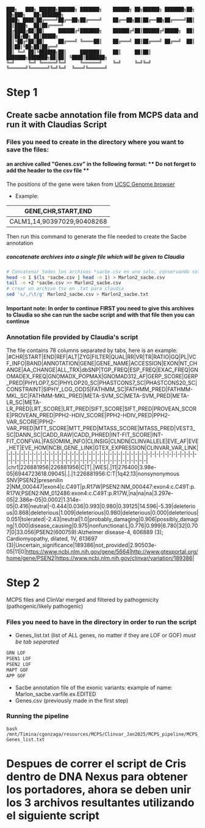  ```
 ███╗   ███╗ ██████╗██████╗ ███████╗    ██████╗ ██╗██████╗ ███████╗██╗     ██╗███╗   ██╗███████╗
████╗ ████║██╔════╝██╔══██╗██╔════╝    ██╔══██╗██║██╔══██╗██╔════╝██║     ██║████╗  ██║██╔════╝
██╔████╔██║██║     ██████╔╝███████╗    ██████╔╝██║██████╔╝█████╗  ██║     ██║██╔██╗ ██║█████╗  
██║╚██╔╝██║██║     ██╔═══╝ ╚════██║    ██╔═══╝ ██║██╔═══╝ ██╔══╝  ██║     ██║██║╚██╗██║██╔══╝  
██║ ╚═╝ ██║╚██████╗██║     ███████║    ██║     ██║██║     ███████╗███████╗██║██║ ╚████║███████╗
╚═╝     ╚═╝ ╚═════╝╚═╝     ╚══════╝    ╚═╝     ╚═╝╚═╝     ╚══════╝╚══════╝╚═╝╚═╝  ╚═══╝╚══════╝
 ```
# Step 1
## Create sacbe annotation file from MCPS data and run it with Claudias Script
### Files you need to create in the directory where you want to save the files:
#### an archive called "Genes.csv" in the following format: ** Do not forget to add the header to the csv file **
The positions of the gene were taken from [UCSC Genome browser](https://genome.ucsc.edu/)
+ Example:
  
| GENE,CHR,START,END |
|-------|
| CALM1,14,90397029,90408268 |

Then run this command to generate the file needed to create the Sacbe annotation
##### concatenate archives into a single file which will be given to Claudia
```bash
# Concatenar todos los archivos *sacbe.csv en uno solo, conservando solo el encabezado del primero
head -n 1 $(ls *sacbe.csv | head -n 1) > Marlon2_sacbe.csv
tail -n +2 *sacbe.csv >> Marlon2_sacbe.csv
# crear un archivo tsv en .txt para claudia
sed 's/,/\t/g' Marlon2_sacbe.csv > Marlon2_sacbe.txt
```


#### Important note: In order to continue FIRST you need to give this archives to Claudia so she can run the sacbe script and with that file then you can continue

### Annotation file provided by Claudia's script
The file contains 78 columns separated by tabs, here is an example:
|#CHR|START|END|REF|ALT|ZYG|FILTER|QUAL|RR|VR|TR|RATIO|GQ|PL|VCF_INFO|BAND|ANNOTATION|GENE|GENE_NAME|ACCESSION|EXON|NT_CHANGE|AA_CHANGE|ALL_TRX|dbSNP|TGP_FREQ|ESP_FREQ|EXAC_FREQ|GNOMADEX_FREQ|GNOMADX_POPMAX|GNOMAD312_AF|GERP_SCORE|GERP_PRED|PHYLOP7_SC|PHYLOP20_SC|PHASTCONS7_SC|PHASTCONS20_SC|CONSTRAINT|SIPHY_LOG_ODDS|FATHMM_SC|FATHMM_PRED|FATHMM-MKL_SC|FATHMM-MKL_PRED|META-SVM_SC|META-SVM_PRED|META-LR_SC|META-LR_PRED|LRT_SCORE|LRT_PRED|SIFT_SCORE|SIFT_PRED|PROVEAN_SCORE|PROVEAN_PRED|PPH2-HDIV_SCORE|PPH2-HDIV_PRED|PPH2-VAR_SCORE|PPH2-VAR_PRED|MTT_SCORE|MTT_PRED|MTASS_SCORE|MTASS_PRED|VEST3_SC|DANN_SC|CADD_RAW|CADD_PHRED|INT-FIT_SCORE|INT-FIT_CONFVAL|FAS|OMIM_INFO|CLINSIG|CLNDN|CLINVALLELE|EVE_AF|EVE_HET|EVE_HOM|NCBI_GENE_LINK|GTEX_EXPRESSION|CLINVAR_VAR_LINK|
|-|-|-|-|-|-|-|-|-|-|-|-|-|-|-|-|-|-|-|-|-|-|-|-|-|-|-|-|-|-|-|-|-|-|-|-|-|-|-|-|-|-|-|-|-|-|-|-|-|-|-|-|-|-|-|-|-|-|-|-|-|-|-|-|-|-|-|-|-|-|-|-|-|-|-|-|-|-|
|chr1|226881956|226881956|C|T|.|WES|.|11|276400|3.98e-05|6944723618.09045|.|.|1:226881956:C:T|1q42.13|nonsynonymous SNV|PSEN2|presenilin 2|NM_000447|exon4|c.C49T|p.R17W|PSEN2:NM_000447:exon4:c.C49T:p.R17W,PSEN2:NM_012486:exon4:c.C49T:p.R17W,|na|na|na|3.297e-05|2.386e-05|0.0002|1.314e-05|0.416|neutral|-0.444|0.036|0.993|0.980|0.39125|14.596|-5.39|deleterious|0.868|deleterious|1.009|deleterious|0.980|deleterious|0.000|deleterious|0.051|tolerated|-2.43|neutral|1.0|probably_damaging|0.906|possibly_damaging|1.000|disease_causing|0.975|nonfunctional:L|0.776|0.999|6.780|32|0.707|0|33.056|PSEN2(600759):Alzheimer disease-4, 606889 (3); Cardiomyopathy, dilated, 1V, 613697 (3)|Uncertain_significance|189386|not_provided|2.90503e-05|11|0|https://www.ncbi.nlm.nih.gov/gene/5664|http://www.gtexportal.org/home/gene/PSEN2|https://www.ncbi.nlm.nih.gov/clinvar/variation/189386|

# Step 2
MCPS files and ClinVar merged and filtered by pathogenicity (pathogenic/likely pathogenic)

### Files you need to have in the directory in order to run the script
+ Genes_list.txt (list of ALL genes, no matter if they are LOF or GOF) *must be tab separated*
 ```bash
GRN LOF
PSEN1 LOF
PSEN2 LOF
MAPT GOF
APP GOF
```

+ Sacbe annotation file of the exonic variants: example of name: Marlon_sacbe.varfile.ex.EDITED
+ Genes.csv (previously made in the first step)

### Running the pipeline
```
bash /mnt/Timina/cgonzaga/resources/MCPS/Clinvar_Jan2025/MCPS_pipeline/MCPS_pipeline.sh Genes_list.txt
```

# Despues de correr el script de Cris dentro de DNA Nexus para obtener los portadores, ahora se deben unir los 3 archivos resultantes utilizando el siguiente script 
